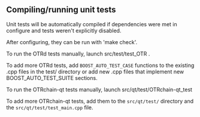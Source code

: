 Compiling/running unit tests
------------------------------------

Unit tests will be automatically compiled if dependencies were met in configure
and tests weren't explicitly disabled.

After configuring, they can be run with 'make check'.

To run the OTRd tests manually, launch src/test/test_OTR .

To add more OTRd tests, add `BOOST_AUTO_TEST_CASE` functions to the existing
.cpp files in the test/ directory or add new .cpp files that
implement new BOOST_AUTO_TEST_SUITE sections.

To run the OTRchain-qt tests manually, launch src/qt/test/OTRchain-qt_test

To add more OTRchain-qt tests, add them to the `src/qt/test/` directory and
the `src/qt/test/test_main.cpp` file.

